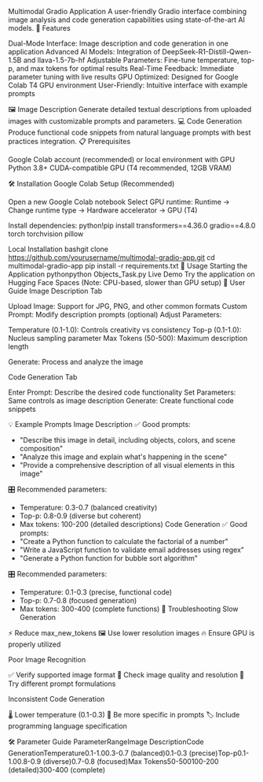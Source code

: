 Multimodal Gradio Application
A user-friendly Gradio interface combining image analysis and code generation capabilities using state-of-the-art AI models.
🚀 Features

Dual-Mode Interface: Image description and code generation in one application
Advanced AI Models: Integration of DeepSeek-R1-Distill-Qwen-1.5B and llava-1.5-7b-hf
Adjustable Parameters: Fine-tune temperature, top-p, and max tokens for optimal results
Real-Time Feedback: Immediate parameter tuning with live results
GPU Optimized: Designed for Google Colab T4 GPU environment
User-Friendly: Intuitive interface with example prompts

🖼️ Image Description
Generate detailed textual descriptions from uploaded images with customizable prompts and parameters.
💻 Code Generation
Produce functional code snippets from natural language prompts with best practices integration.
📋 Prerequisites

Google Colab account (recommended) or local environment with GPU
Python 3.8+
CUDA-compatible GPU (T4 recommended, 12GB VRAM)

🛠️ Installation
Google Colab Setup (Recommended)

Open a new Google Colab notebook
Select GPU runtime:
Runtime → Change runtime type → Hardware accelerator → GPU (T4)

Install dependencies:
python!pip install transformers==4.36.0 gradio==4.8.0 torch torchvision pillow


Local Installation
bashgit clone https://github.com/yourusername/multimodal-gradio-app.git
cd multimodal-gradio-app
pip install -r requirements.txt
🚀 Usage
Starting the Application
pythonpython Objects_Task.py
Live Demo
Try the application on Hugging Face Spaces
(Note: CPU-based, slower than GPU setup)
📖 User Guide
Image Description Tab

Upload Image: Support for JPG, PNG, and other common formats
Custom Prompt: Modify description prompts (optional)
Adjust Parameters:

Temperature (0.1-1.0): Controls creativity vs consistency
Top-p (0.1-1.0): Nucleus sampling parameter
Max Tokens (50-500): Maximum description length


Generate: Process and analyze the image

Code Generation Tab

Enter Prompt: Describe the desired code functionality
Set Parameters: Same controls as image description
Generate: Create functional code snippets

💡 Example Prompts
Image Description
✅ Good prompts:
- "Describe this image in detail, including objects, colors, and scene composition"
- "Analyze this image and explain what's happening in the scene"
- "Provide a comprehensive description of all visual elements in this image"

🎛️ Recommended parameters:
- Temperature: 0.3-0.7 (balanced creativity)
- Top-p: 0.8-0.9 (diverse but coherent)
- Max tokens: 100-200 (detailed descriptions)
Code Generation
✅ Good prompts:
- "Create a Python function to calculate the factorial of a number"
- "Write a JavaScript function to validate email addresses using regex"
- "Generate a Python function for bubble sort algorithm"

🎛️ Recommended parameters:
- Temperature: 0.1-0.3 (precise, functional code)
- Top-p: 0.7-0.8 (focused generation)
- Max tokens: 300-400 (complete functions)
🔧 Troubleshooting
Slow Generation

⚡ Reduce max_new_tokens
🖼️ Use lower resolution images
🔥 Ensure GPU is properly utilized

Poor Image Recognition

✅ Verify supported image format
📏 Check image quality and resolution
📝 Try different prompt formulations

Inconsistent Code Generation

🌡️ Lower temperature (0.1-0.3)
🎯 Be more specific in prompts
🏷️ Include programming language specification

🛠️ Parameter Guide
ParameterRangeImage DescriptionCode GenerationTemperature0.1-1.00.3-0.7 (balanced)0.1-0.3 (precise)Top-p0.1-1.00.8-0.9 (diverse)0.7-0.8 (focused)Max Tokens50-500100-200 (detailed)300-400 (complete)
